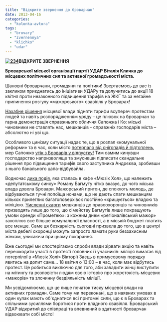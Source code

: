 ```yaml
---
title: "Відкрите звернення до броварчан"
date: 2013-04-16
categories: 
  - "kolonka-avtora"
tags: 
  - "brovary"
  - "zvernennya"
  - "klichko"
  - "udar"
---
```


**[](https://mpz.brovary.org/wp-content/uploads/2013/04/234.jpg)[![234](https://mpz.brovary.org/wp-content/uploads/2013/04/2341.jpg)](https://mpz.brovary.org/wp-content/uploads/2013/04/2341.jpg)ВІДКРИТЕ ЗВЕРНЕННЯ**

**Броварської міської організації партії УДАР Віталія Кличка до місцевих політичних сил та активної громадськості міста.**

Шановні броварчани, громадяни та політики! Звертаємось до вас із закликом приєднатись до ініціативи УДАРу та долучитись до акції 18 квітня проти незаконного підвищення тарифів на ЖКГ та за негайне припинення розгулу «мажорського» свавілля у Броварах!

[Нахабне рішення](https://mpz.brovary.org/brovarska-vlada-tayemno-pidvishhila-tarifi-na-zhkg/) місцевої влади підняти тарифи всупереч протестам людей та навіть розпорядженням уряду – це плювок на броварчан та гарна демонстрація справжнього обличчя Сапожка і Ко: міські чиновники не ставлять нас, мешканців - справжніх господарів міста – абсолютно ні уві що.

Особливого цинізму ситуації надає те, що в розпал «комунальної реформи» та в час, коли місто [потерпало від снігопадів й підтоплень](http://www.youtube.com/watch?v=SvRWMVRsfnc&feature=player_embedded), мер Сапожко [утік з Броварів у відпустку!](https://mpz.brovary.org/kudi-vtik-supermer-sapozhko/) Тим самим кинувши господарство напризволяще та змусивши підписати скандальне рішення про підвищення тарифів свого заступника Андрєєва, зробивши з нього банального цапа-відбувайла.

Водночас [дика подія,](https://mpz.brovary.org/18-kvitnya-deputati-vimagatimut-zakrittya-myuzik-holu-video/) яка сталась в кафе «Мюзік Хол», що належить «депутатському синку» Роману Багмуту чітко вказує, до чого міська влада довела Бровари. Мажорський притон, де споюють молодь, де відбуваються гучні попоїща ночами, що не дають спати мешканцям кількох прилеглих багатоповерхівок постійно «кришується» владою та міліцією. [Численні скарги](https://mpz.brovary.org/krik-dushi-meshkantsiv-budinkiv-kotri-poterpayut-vid-susidstva-z-myuzik-holom/) мешканців до правоохоронців та чиновників призводять лише до того, що сімейству Багмутів лише покращують умови оренди «Прометею»: з кожним днем «регіоналівський мажор» захоплює все більше комунальної власності, а в міській бюджет платить все менше. Саме ця безкарність сьогодні призвела до того, що в центрі міста дебелі охоронці можуть запросто ламати руки беззахисним жінкам, уникаючи при цьому покарання.

Вже сьогодні ми спостерігаємо спроби влади зірвати акцію та навіть перешкодити участі в протесті головних її учасників: міліція вимагає від потерпілої в «Мюзік Холі» Вікторії Заєць в примусовому порядку явитись на допит саме… 18 квітня о 13:00 – в час, коли має відбутись протест. Це робиться виключно для того, аби завадити жінці виступити на мітингу та розповісти людям свою історію про жорстокість місцевих «мажорів» та злочинну бездіяльність міліції.

Ми усвідомлюємо, що це лише початок тиску місцевої влади на активних громадян. Саме тому ми переконані, що в наявних умовах в один кулак мають об'єднатися всі притомні сили, що є в Броварах та спільними зусиллями боротися проти владного свавілля. Броварський УДАР відкритий до співпраці та впевнений в здатності броварчан відвоювати собі місто!
